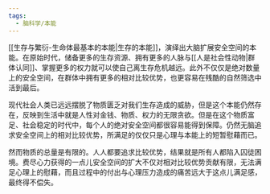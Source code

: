 ```yaml
---
tags:
  - 脑科学/本能
---
```


[[生存与繁衍-生命体最基本的本能|生存的本能]]，演绎出大脑扩展安全空间的本能。在原始时代，储备更多的生存资源、拥有更多的人脉与[[人是社会性动物|群体认同]]、掌握更多的权力就可以使自己离生存危机越远。此外不仅仅是绝对数量上的安全空间，在群体中拥有更多的相对比较优势，也更容易在残酷的自然筛选中活到最后。

现代社会人类已远远摆脱了物质匮乏对我们生存造成的威胁，但是这个本能仍然存在，反映到生活中就是人性对金钱、物质、权力的无限贪欲。但是在这个物质富足、社会稳定的时代中，每个人的绝对安全空间都很容易能得到保障。仍然无脑追求安全空间上的相对比较优势，所满足的仅仅只是心理与本能上的短暂慰藉而已。

然而物质的总量是有限的。人人都要追求比较优势，结果就是所有人都陷入囚徒困境。费尽心力获得的一点儿安全空间的扩大不仅对相对比较优势贡献有限，无法满足心理上的慰藉，而且过程中的付出与心理压力造成的痛苦远大于这点儿满足感，最终得不偿失。